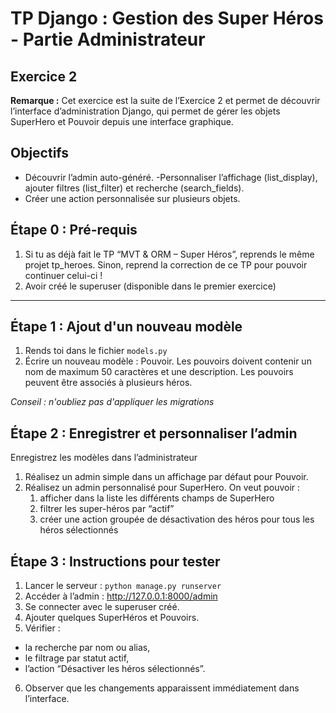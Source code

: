 # TP Django : Gestion des Super Héros - Partie Administrateur

## Exercice 2

**Remarque :** Cet exercice est la suite de l’Exercice 2 et permet de découvrir l’interface d’administration Django, qui permet de gérer les objets SuperHero et Pouvoir depuis une interface graphique.

## Objectifs
- Découvrir l’admin auto-généré.
 -Personnaliser l’affichage (list_display), ajouter filtres (list_filter) et recherche (search_fields).
- Créer une action personnalisée sur plusieurs objets.


## Étape 0 : Pré-requis

1. Si tu as déjà fait le TP “MVT & ORM – Super Héros”, reprends le même projet tp_heroes. Sinon, reprend la correction de ce TP pour pouvoir continuer celui-ci !
2. Avoir créé le superuser (disponible dans le premier exercice)

---

## Étape 1 : Ajout d'un nouveau modèle

1. Rends toi dans le fichier `models.py`
2. Écrire un nouveau modèle : Pouvoir. Les pouvoirs doivent contenir un nom de maximum 50 caractères et une description. Les pouvoirs peuvent être associés à plusieurs héros.

*Conseil : n'oubliez pas d'appliquer les migrations*

## Étape 2 : Enregistrer et personnaliser l’admin

Enregistrez les modèles dans l’administrateur
1. Réalisez un admin simple dans un affichage par défaut pour Pouvoir.
2. Réalisez un admin personnalisé pour SuperHero. On veut pouvoir :  
    1. afficher dans la liste les différents champs de SuperHero  
    2. filtrer les super-héros par “actif”  
    3. créer une action groupée de désactivation des héros pour tous les héros sélectionnés

## Étape 3 : Instructions pour tester

1. Lancer le serveur :
`python manage.py runserver`
2. Accéder à l’admin : http://127.0.0.1:8000/admin
3. Se connecter avec le superuser créé.
4. Ajouter quelques SuperHéros et Pouvoirs.
5. Vérifier :  
- la recherche par nom ou alias,
- le filtrage par statut actif,
- l’action “Désactiver les héros sélectionnés”.
6. Observer que les changements apparaissent immédiatement dans l’interface.

